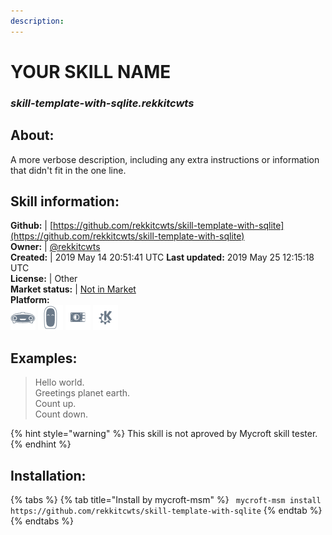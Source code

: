 ```yaml
--- 
description: 
---
```


# YOUR SKILL NAME  
### _skill-template-with-sqlite.rekkitcwts_  
## About:  
A more verbose description, including any extra instructions or
information that didn't fit in the one line.

## Skill information:  
**Github:** | [https://github.com/rekkitcwts/skill-template-with-sqlite](https://github.com/rekkitcwts/skill-template-with-sqlite)  
**Owner:** | [@rekkitcwts](https://github.com/rekkitcwts)  
**Created:** | 2019 May 14 20:51:41 UTC  **Last updated:** 2019 May 25 12:15:18 UTC  
**License:** | Other  
**Market status:** | [Not in Market](https://market.mycroft.ai/skill/)  
**Platform:**  
 ![](../.gitbook/assets/mark-1-icon.png)  ![](../.gitbook/assets/mark-2-icon.png)  ![](../.gitbook/assets/picroft-icon.png)  ![](../.gitbook/assets/kde.png)   
## Examples:  
> Hello world.  
> Greetings planet earth.  
> Count up.  
> Count down.  
  
{% hint style="warning" %}
This skill is not aproved by Mycroft skill tester.
{% endhint %}
    
## Installation:  
{% tabs %}
{% tab title="Install by mycroft-msm" %}
``` mycroft-msm install https://github.com/rekkitcwts/skill-template-with-sqlite```
{% endtab %}
  {% endtabs %}
  